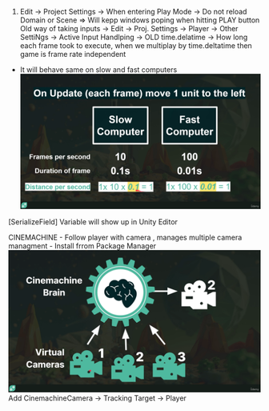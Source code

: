 1) Edit -> Project Settings ->  When entering Play Mode -> Do not reload Domain or Scene => Will kepp windows poping when hitting PLAY button
Old way of taking inputs -> Edit -> Proj. Settings -> Player -> Other SettiNgs -> Active Input Handlping -> OLD
time.delatime -> How long each frame took to execute, when we multiplay by time.deltatime then game is frame rate independent
- It will behave same on slow and fast computers
![alt text](image.png)

[SerializeField] Variable will show up in Unity Editor


CINEMACHINE - Follow player with camera , manages multiple camera managment - Install frrom Package Manager
![alt text](image-1.png)
Add CinemachineCamera -> Tracking Target -> Player